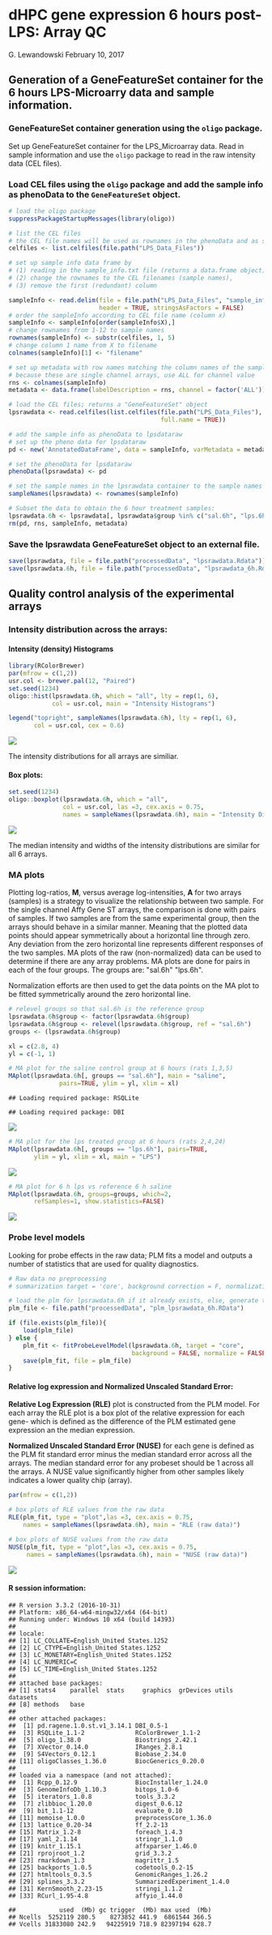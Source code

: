 dHPC gene expression 6 hours post-LPS: Array QC
================
G. Lewandowski
February 10, 2017

Generation of a GeneFeatureSet container for the **6 hours** LPS-Microarry data and sample information.
-------------------------------------------------------------------------------------------------------

### GeneFeatureSet container generation using the `oligo` package.

Set up GeneFeatureSet container for the LPS\_Microarray data. Read in sample information and use the `oligo` package to read in the raw intensity data (CEL files).

### Load CEL files using the `oligo` package and add the sample info as phenoData to the `GeneFeatureSet` object.

``` r
# load the oligo package
suppressPackageStartupMessages(library(oligo))

# list the CEL files
# the CEL file names will be used as rownames in the phenoData and as sampleNames
celfiles <- list.celfiles(file.path("LPS_Data_Files"))

# set up sample info data frame by 
# (1) reading in the sample_info.txt file (returns a data.frame object)
# (2) change the rownames to the CEL filenames (sample names),
# (3) remove the first (redundant) column

sampleInfo <- read.delim(file = file.path("LPS_Data_Files", "sample_info.txt"), 
                         header = TRUE, stringsAsFactors = FALSE)
# order the sampleInfo according to CEL file name (column x)
sampleInfo <- sampleInfo[order(sampleInfo$X),]
# change rownames from 1-12 to sample names
rownames(sampleInfo) <- substr(celfiles, 1, 5)
# change column 1 name from X to filename
colnames(sampleInfo)[1] <- "filename" 

# set up metadata with row names matching the column names of the sampleInfo df
# because these are single channel arrays, use ALL for channel value
rns <- colnames(sampleInfo)
metadata <- data.frame(labelDescription = rns, channel = factor('ALL'))

# load the CEL files; returns a "GeneFeatureSet" object
lpsrawdata <- read.celfiles(list.celfiles(file.path("LPS_Data_Files"), 
                                          full.name = TRUE)) 

# add the sample info as phenoData to lpsdataraw
# set up the pheno data for lpsdataraw
pd <- new('AnnotatedDataFrame', data = sampleInfo, varMetadata = metadata)

# set the phenoData for lpsdataraw
phenoData(lpsrawdata) <- pd

# set the sample names in the lpsrawdata container to the sample names from CEL file names
sampleNames(lpsrawdata) <- rownames(sampleInfo)

# Subset the data to obtain the 6 hour treatment samples:
lpsrawdata.6h <- lpsrawdata[, lpsrawdata$group %in% c("sal.6h", "lps.6h")]
rm(pd, rns, sampleInfo, metadata)
```

### Save the lpsrawdata GeneFeatureSet object to an external file.

``` r
save(lpsrawdata, file = file.path("processedData", "lpsrawdata.Rdata"))
save(lpsrawdata.6h, file = file.path("processedData", "lpsrawdata_6h.Rdata"))
```

Quality control analysis of the experimental arrays
---------------------------------------------------

### Intensity distribution across the arrays:

#### Intensity (density) Histograms

``` r
library(RColorBrewer)
par(mfrow = c(1,2))
usr.col <- brewer.pal(12, "Paired")
set.seed(1234)
oligo::hist(lpsrawdata.6h, which = "all", lty = rep(1, 6), 
            col = usr.col, main = "Intensity Histograms")

legend("topright", sampleNames(lpsrawdata.6h), lty = rep(1, 6), 
       col = usr.col, cex = 0.6)
```

<img src="Array_6h_QC_files/figure-markdown_github/intensity histograms-1.png" style="display: block; margin: auto;" />

The intensity distributions for all arrays are similiar.

#### Box plots:

``` r
set.seed(1234)
oligo::boxplot(lpsrawdata.6h, which = "all", 
               col = usr.col, las =3, cex.axis = 0.75, 
               names = sampleNames(lpsrawdata.6h), main = "Intensity Distribution")
```

<img src="Array_6h_QC_files/figure-markdown_github/intensity distribution boxplots-1.png" style="display: block; margin: auto;" />

The median intensity and widths of the intensity distributions are similar for all 6 arrays.

### MA plots

Plotting log-ratios, **M**, versus average log-intensities, **A** for two arrays (samples) is a strategy to visualize the relationship between two sample. For the single channel Affy Gene ST arrays, the comparison is done with pairs of samples. If two samples are from the same experimental group, then the arrays should behave in a similar manner. Meaning that the plotted data points should appear symmetrically about a horizontal line through zero. Any deviation from the zero horizontal line represents different responses of the two samples. MA plots of the raw (non-normalized) data can be used to determine if there are any array problems. MA plots are done for pairs in each of the four groups. The groups are: "sal.6h" "lps.6h".

Normalization efforts are then used to get the data points on the MA plot to be fitted symmetrically around the zero horizontal line.

``` r
# relevel groups so that sal.6h is the reference group
lpsrawdata.6h$group <- factor(lpsrawdata.6h$group)
lpsrawdata.6h$group <- relevel(lpsrawdata.6h$group, ref = "sal.6h")
groups <- (lpsrawdata.6h$group)

xl = c(2.8, 4)
yl = c(-1, 1)

# MA plot for the saline control group at 6 hours (rats 1,3,5)
MAplot(lpsrawdata.6h[, groups == "sal.6h"], main = "saline",
              pairs=TRUE, ylim = yl, xlim = xl)
```

    ## Loading required package: RSQLite

    ## Loading required package: DBI

<img src="Array_6h_QC_files/figure-markdown_github/MA plots-1.png" style="display: block; margin: auto;" />

``` r
# MA plot for the lps treated group at 6 hours (rats 2,4,24)
MAplot(lpsrawdata.6h[, groups == "lps.6h"], pairs=TRUE, 
       ylim = yl, xlim = xl, main = "LPS")
```

<img src="Array_6h_QC_files/figure-markdown_github/MA plots-2.png" style="display: block; margin: auto;" />

``` r
# MA plot for 6 h lps vs reference 6 h saline
MAplot(lpsrawdata.6h, groups=groups, which=2, 
       refSamples=1, show.statistics=FALSE)
```

<img src="Array_6h_QC_files/figure-markdown_github/MA plots-3.png" style="display: block; margin: auto;" />

### Probe level models

Looking for probe effects in the raw data; PLM fits a model and outputs a number of statistics that are used for quality diagnostics.

``` r
# Raw data no preprocessing
# summarization target = 'core', background correction = F, normalization = F

# load the plm for lpsrawdata.6h if it already exists, else, generate the plm for the raw data
plm_file <- file.path("processedData", "plm_lpsrawdata_6h.RData")

if (file.exists(plm_file)){
    load(plm_file)
} else {
    plm_fit <- fitProbeLevelModel(lpsrawdata.6h, target = "core", 
                                  background = FALSE, normalize = FALSE)
    save(plm_fit, file = plm_file)
}
```

#### Relative log expression and Normalized Unscaled Standard Error:

**Relative Log Expression (RLE)** plot is constructed from the PLM model. For each array the RLE plot is a box plot of the relative expression for each gene- which is defined as the difference of the PLM estimated gene expression an the median expression.

**Normalized Unscaled Standard Error (NUSE)** for each gene is defined as the PLM fit standard error minus the median standard error across all the arrays. The median standard error for any probeset should be 1 across all the arrays. A NUSE value significantly higher from other samples likely indicates a lower quality chip (array).

``` r
par(mfrow = c(1,2))

# box plots of RLE values from the raw data
RLE(plm_fit, type = "plot",las =3, cex.axis = 0.75, 
    names = sampleNames(lpsrawdata.6h), main = "RLE (raw data)")

# box plots of NUSE values from the raw data
NUSE(plm_fit, type = "plot",las =3, cex.axis = 0.75, 
     names = sampleNames(lpsrawdata.6h), main = "NUSE (raw data)")
```

![](Array_6h_QC_files/figure-markdown_github/RLE%20Nuse%20boxplots-1.png)

#### R session information:

    ## R version 3.3.2 (2016-10-31)
    ## Platform: x86_64-w64-mingw32/x64 (64-bit)
    ## Running under: Windows 10 x64 (build 14393)
    ## 
    ## locale:
    ## [1] LC_COLLATE=English_United States.1252 
    ## [2] LC_CTYPE=English_United States.1252   
    ## [3] LC_MONETARY=English_United States.1252
    ## [4] LC_NUMERIC=C                          
    ## [5] LC_TIME=English_United States.1252    
    ## 
    ## attached base packages:
    ## [1] stats4    parallel  stats     graphics  grDevices utils     datasets 
    ## [8] methods   base     
    ## 
    ## other attached packages:
    ##  [1] pd.ragene.1.0.st.v1_3.14.1 DBI_0.5-1                 
    ##  [3] RSQLite_1.1-2              RColorBrewer_1.1-2        
    ##  [5] oligo_1.38.0               Biostrings_2.42.1         
    ##  [7] XVector_0.14.0             IRanges_2.8.1             
    ##  [9] S4Vectors_0.12.1           Biobase_2.34.0            
    ## [11] oligoClasses_1.36.0        BiocGenerics_0.20.0       
    ## 
    ## loaded via a namespace (and not attached):
    ##  [1] Rcpp_0.12.9                BiocInstaller_1.24.0      
    ##  [3] GenomeInfoDb_1.10.3        bitops_1.0-6              
    ##  [5] iterators_1.0.8            tools_3.3.2               
    ##  [7] zlibbioc_1.20.0            digest_0.6.12             
    ##  [9] bit_1.1-12                 evaluate_0.10             
    ## [11] memoise_1.0.0              preprocessCore_1.36.0     
    ## [13] lattice_0.20-34            ff_2.2-13                 
    ## [15] Matrix_1.2-8               foreach_1.4.3             
    ## [17] yaml_2.1.14                stringr_1.1.0             
    ## [19] knitr_1.15.1               affxparser_1.46.0         
    ## [21] rprojroot_1.2              grid_3.3.2                
    ## [23] rmarkdown_1.3              magrittr_1.5              
    ## [25] backports_1.0.5            codetools_0.2-15          
    ## [27] htmltools_0.3.5            GenomicRanges_1.26.2      
    ## [29] splines_3.3.2              SummarizedExperiment_1.4.0
    ## [31] KernSmooth_2.23-15         stringi_1.1.2             
    ## [33] RCurl_1.95-4.8             affyio_1.44.0

    ##            used  (Mb) gc trigger  (Mb) max used  (Mb)
    ## Ncells  5252119 280.5    8273852 441.9  6861544 366.5
    ## Vcells 31833080 242.9   94225919 718.9 82397194 628.7
